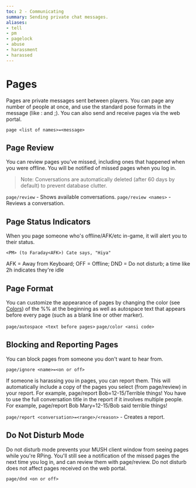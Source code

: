 ```yaml
---
toc: 2 - Communicating
summary: Sending private chat messages.
aliases:
- tell
- pm
- pagelock
- abuse
- harassment
- harassed
---
```

# Pages

Pages are private messages sent between players.  You can page any number of people at once, and use the standard pose formats in the message (like : and ;).  You can also send and receive pages via the web portal.

`page <list of names>=<message>`

## Page Review

You can review pages you've missed, including ones that happened when you were offline. You will be notified of missed pages when you log in.

> Note: Conversations are automatically deleted (after 60 days by default) to prevent database clutter. 

`page/review` - Shows available conversations.
`page/review <names>` - Reviews a conversation.
  
## Page Status Indicators

When you page someone who's offline/AFK/etc in-game, it will alert you to their status.

    <PM> (to Faraday<AFK>) Cate says, "Hiya"

AFK = Away from Keyboard; OFF = Offline; DND = Do not disturb; a time like 2h indicates they're idle

## Page Format

You can customize the appearance of pages by changing the color (see [Colors](/help/colors)) of the %% at the beginning as well as autospace text that appears before every page (such as a blank line or other marker).

`page/autospace <text before pages>`
`page/color <ansi code>`

## Blocking and Reporting Pages

You can block pages from someone you don't want to hear from.

`page/ignore <name>=<on or off>`

If someone is harassing you in pages, you can report them.  This will automatically include a copy of the pages you select (from page/review) in your report. For example, page/report Bob=12-15/Terrible things!  You have to use the full conversation title in the report if it involves multiple people.  For example, page/report Bob Mary=12-15/Bob said terrible things!

`page/report <conversation>=<range>/<reason>` - Creates a report.  

## Do Not Disturb Mode

Do not disturb mode prevents your MUSH client window from seeing pages while you're RPing.  You'll still see a notification of the missed pages the next time you log in, and can review them with page/review.  Do not disturb does not affect pages received on the web portal.

`page/dnd <on or off>`
